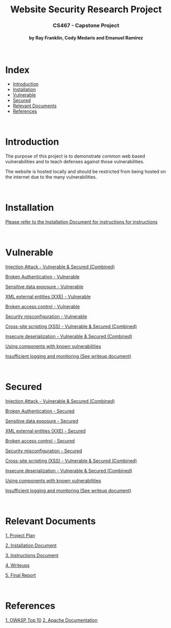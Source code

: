 <div align="center">
<h1>Website Security Research Project</h1>
<h3> CS467 - Capstone Project </h3>
<h4> by Ray Franklin, Cody Medaris and Emanuel Ramirez </h4>
</div>

&nbsp; 

# Index

* [Introduction](#introduction)
* [Installation](#installation)
* [Vulnerable](#vulnerable)
* [Secured](#secured)
* [Relevant Documents](#relevant-documents)
* [References](#references)

&nbsp; 

# Introduction

The purpose of this project is to demonstrate common web based vulnerabilities
and to teach defenses against those vulnerabilities.

The website is hosted locally and should be restricted from being hosted on the internet due to the many vulnerabilities.

&nbsp; 

# Installation
[Please refer to the Installation Document for instructions for instructions](https://github.com/emanuel2718/Website_Security_Research/blob/master/Documents/Final%20-%20Installation%20Document.pdf)

&nbsp; 

# Vulnerable
[Injection Attack - Vulnerable & Secured (Combined)](https://github.com/emanuel2718/Website_Security_Research/tree/master/injection)

[Broken Authentication - Vulnerable](https://github.com/emanuel2718/Website_Security_Research/tree/master/broken_auth)

[Sensitive data exposure - Vulnerable](https://github.com/emanuel2718/Website_Security_Research/tree/master/sde_vulnerable)

[XML external entities (XXE) - Vulnerable](https://github.com/emanuel2718/Website_Security_Research/tree/master/xxe)

[Broken access control - Vulnerable](https://github.com/emanuel2718/Website_Security_Research/tree/master/bac)

[Security misconfiguration - Vulnerable](https://github.com/emanuel2718/Website_Security_Research/tree/master/sec-mis)

[Cross-site scripting (XSS) - Vulnerable & Secured (Combined)](https://github.com/emanuel2718/Website_Security_Research/tree/master/xss)

[Insecure deserialization - Vulnerable & Secured (Combined)](https://github.com/emanuel2718/Website_Security_Research/tree/master/insecure-deserialization)

[Using components with known vulnerabilities](https://github.com/emanuel2718/Website_Security_Research/tree/master/known-vulnerabilities)

[Insufficient logging and monitoring (See writeup document)](https://github.com/emanuel2718/Website_Security_Research/blob/master/Documents/Write-Ups.pdf)

&nbsp; 

# Secured
[Injection Attack - Vulnerable & Secured (Combined)](https://github.com/emanuel2718/Website_Security_Research/tree/master/injection)

[Broken Authentication - Secured](https://github.com/emanuel2718/Website_Security_Research/tree/master/broken_auth_patched)

[Sensitive data exposure - Secured](https://github.com/emanuel2718/Website_Security_Research/tree/master/sde_patched)

[XML external entities (XXE) - Secured](https://github.com/emanuel2718/Website_Security_Research/tree/master/better-xxe)

[Broken access control - Secured](https://github.com/emanuel2718/Website_Security_Research/tree/master/better-bac)

[Security misconfiguration - Secured](https://github.com/emanuel2718/Website_Security_Research/tree/master/better-sec-mis)

[Cross-site scripting (XSS) - Vulnerable & Secured (Combined)](https://github.com/emanuel2718/Website_Security_Research/tree/master/xss)

[Insecure deserialization - Vulnerable & Secured (Combined)](https://github.com/emanuel2718/Website_Security_Research/tree/master/insecure-deserialization)

[Using components with known vulnerabilities](https://github.com/emanuel2718/Website_Security_Research/tree/master/known-vulnerabilities)

[Insufficient logging and monitoring (See writeup document)](https://github.com/emanuel2718/Website_Security_Research/blob/master/Documents/Write-Ups.pdf)

&nbsp; 

# Relevant Documents

[1. Project Plan](https://github.com/emanuel2718/Website_Security_Research/blob/master/Documents/Website%20Security%20Research%20Project%20-%20Franklin%2C%20Ray%20%26%20Medaris%2C%20Cody%20%26%20Ramirez%20Alsina%2C%20Emanuel.pdf)

[2. Installation Document](https://github.com/emanuel2718/Website_Security_Research/blob/master/Documents/Final%20-%20Installation%20Document.pdf)

[3. Instructions Document](https://github.com/emanuel2718/Website_Security_Research/blob/master/Documents/Final%20-%20Instructions%20document.pdf)

[4. Writeups](https://github.com/emanuel2718/Website_Security_Research/blob/master/Documents/Write-Ups.pdf)

[5. Final Report](https://github.com/emanuel2718/Website_Security_Research/blob/master/Documents/Final%20Report.pdf)

&nbsp; 

# References

[1. OWASP Top 10](https://owasp.org/www-project-top-ten/)
[2. Apache Documentation](https://www.apachefriends.org/index.html)

